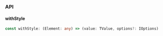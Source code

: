 

### API

#### withStyle

```ts
const withStyle: (Element: any) => (value: TValue, options?: IOptions) => React.ElementType;
```

